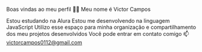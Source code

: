 Boas vindas ao meu perfil 💙💙
Meu nome é Victor Campos

Estou estudando na Alura
Estou me desenvolvendo na linguagem JavaScript
Utilizo esse espaço para minha organização e compartilhamento dos meu projetos desenvolvidos
Você pode entrar em contato comigo 📫
victorcampos0112@gmail.com
